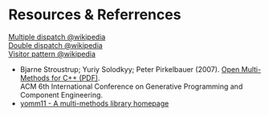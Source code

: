 # Resources & Referrences

[Multiple dispatch @wikipedia](https://en.wikipedia.org/wiki/Multiple_dispatch)  
[Double dispatch @wikipedia](https://www.wikiwand.com/en/Double_dispatch)  
[Visitor pattern @wikipedia](https://www.wikiwand.com/en/Visitor_pattern)  
  
- Bjarne Stroustrup; Yuriy Solodkyy; Peter Pirkelbauer (2007). [Open Multi-Methods for C++ (PDF)](http://www.stroustrup.com/multimethods.pdf).  
ACM 6th International Conference on Generative Programming and Component Engineering.  
- [yomm11 - A multi-methods library homepage](http://www.yorel.be/mm/)  

<!--
### WebSites
### Papers
["Fast algorithms for compressed multi-method dispatch tables generation"](http://hal.inria.fr/docs/00/07/37/21/PDF/RR-2977.pdf) - Amiel, Dujardin and Simon's paper  
-->


